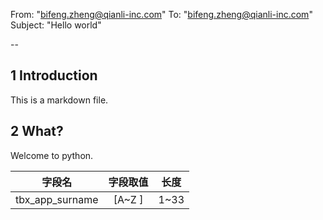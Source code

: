 From: "bifeng.zheng@qianli-inc.com"
To: "bifeng.zheng@qianli-inc.com"
Subject: "Hello world"

--


## 1 Introduction
This is a markdown file.


## 2 What?
Welcome to python.


| 字段名                    | 字段取值                                  | 长度    |
| :----:                    | :----:                                    | :----:  |
| tbx\_app\_surname           | [A~Z ]                                    | 1~33    |

